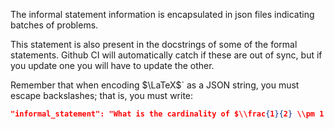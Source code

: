 The informal statement information is encapsulated in json files indicating batches of problems.

This statement is also present in the docstrings of some of the formal statements.
Github CI will automatically catch if these are out of sync, but if you update one you will have to update the other.

Remember that when encoding $\LaTeX$` as a JSON string, you must escape backslashes;
that is, you must write:
```json
"informal_statement": "What is the cardinality of $\\frac{1}{2} \\pm 1 \\pm 2$"
```
